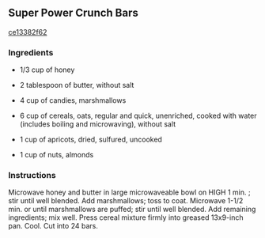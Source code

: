 ## Super Power Crunch Bars

[ce13382f62](http://www.kraftrecipes.com/recipes/super-power-crunch-bars-84655.aspx)

### Ingredients

 - 1/3 cup of honey

 - 2 tablespoon of butter, without salt

 - 4 cup of candies, marshmallows

 - 6 cup of cereals, oats, regular and quick, unenriched, cooked with water (includes boiling and microwaving), without salt

 - 1 cup of apricots, dried, sulfured, uncooked

 - 1 cup of nuts, almonds

### Instructions

Microwave honey and butter in large microwaveable bowl on HIGH 1 min. ; stir until well blended. Add marshmallows; toss to coat. Microwave 1-1/2 min. or until marshmallows are puffed; stir until well blended. Add remaining ingredients; mix well. Press cereal mixture firmly into greased 13x9-inch pan. Cool. Cut into 24 bars.